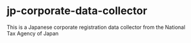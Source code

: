 # jp-corporate-data-collector
This is a Japanese corporate registration data collector from the National Tax Agency of Japan
